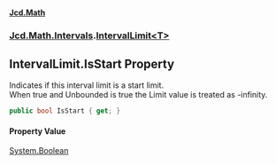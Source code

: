 #### [Jcd.Math](index.md 'index')
### [Jcd.Math.Intervals](Jcd.Math.Intervals.md 'Jcd.Math.Intervals').[IntervalLimit&lt;T&gt;](Jcd.Math.Intervals.IntervalLimit_T_.md 'Jcd.Math.Intervals.IntervalLimit<T>')

## IntervalLimit<T>.IsStart Property

Indicates if this interval limit is a start limit.  
When true and Unbounded is true the Limit value is treated as -infinity.

```csharp
public bool IsStart { get; }
```

#### Property Value
[System.Boolean](https://docs.microsoft.com/en-us/dotnet/api/System.Boolean 'System.Boolean')